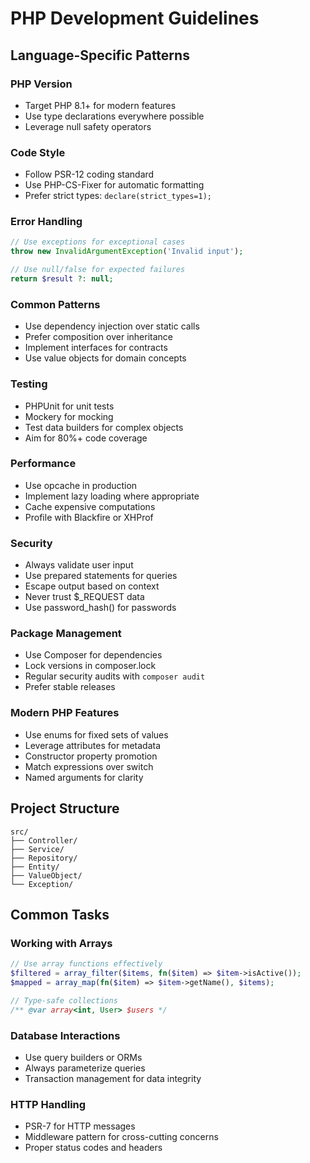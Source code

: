 # PHP Development Guidelines

## Language-Specific Patterns

### PHP Version
- Target PHP 8.1+ for modern features
- Use type declarations everywhere possible
- Leverage null safety operators

### Code Style
- Follow PSR-12 coding standard
- Use PHP-CS-Fixer for automatic formatting
- Prefer strict types: `declare(strict_types=1);`

### Error Handling
```php
// Use exceptions for exceptional cases
throw new InvalidArgumentException('Invalid input');

// Use null/false for expected failures
return $result ?: null;
```

### Common Patterns
- Use dependency injection over static calls
- Prefer composition over inheritance
- Implement interfaces for contracts
- Use value objects for domain concepts

### Testing
- PHPUnit for unit tests
- Mockery for mocking
- Test data builders for complex objects
- Aim for 80%+ code coverage

### Performance
- Use opcache in production
- Implement lazy loading where appropriate
- Cache expensive computations
- Profile with Blackfire or XHProf

### Security
- Always validate user input
- Use prepared statements for queries
- Escape output based on context
- Never trust $_REQUEST data
- Use password_hash() for passwords

### Package Management
- Use Composer for dependencies
- Lock versions in composer.lock
- Regular security audits with `composer audit`
- Prefer stable releases

### Modern PHP Features
- Use enums for fixed sets of values
- Leverage attributes for metadata
- Constructor property promotion
- Match expressions over switch
- Named arguments for clarity

## Project Structure
```
src/
├── Controller/
├── Service/
├── Repository/
├── Entity/
├── ValueObject/
└── Exception/
```

## Common Tasks

### Working with Arrays
```php
// Use array functions effectively
$filtered = array_filter($items, fn($item) => $item->isActive());
$mapped = array_map(fn($item) => $item->getName(), $items);

// Type-safe collections
/** @var array<int, User> $users */
```

### Database Interactions
- Use query builders or ORMs
- Always parameterize queries
- Transaction management for data integrity

### HTTP Handling
- PSR-7 for HTTP messages
- Middleware pattern for cross-cutting concerns
- Proper status codes and headers